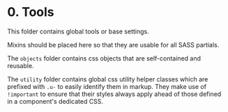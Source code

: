 # 0. Tools
This folder contains global tools or base settings.

Mixins should be placed here so that they are usable for all SASS partials.

The `objects` folder contains css objects that are self-contained and reusable.

The `utility` folder contains global css utility helper classes which are prefixed with `.u-` to easily identify them in
markup. They make use of `!important` to ensure that their styles always apply ahead of those defined in a component's
dedicated CSS.
